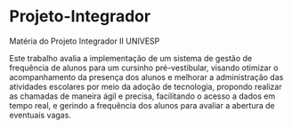 # Projeto-Integrador
Matéria do Projeto Integrador II UNIVESP

Este trabalho avalia a implementação de um sistema de gestão de frequência de alunos para um cursinho pré-vestibular, visando otimizar o acompanhamento da presença dos alunos e melhorar a administração das atividades escolares por meio da adoção de tecnologia, propondo realizar as chamadas de maneira ágil e precisa, facilitando o acesso a dados em tempo real, e gerindo a frequência dos alunos para avaliar a abertura de eventuais vagas.
